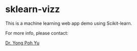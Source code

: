 # sklearn-vizz


This is a machine learning web app demo using Scikit-learn.

For more info, please contact:

[Dr. Yong Poh Yu](https://www.linkedin.com/in/yong-poh-yu/)

